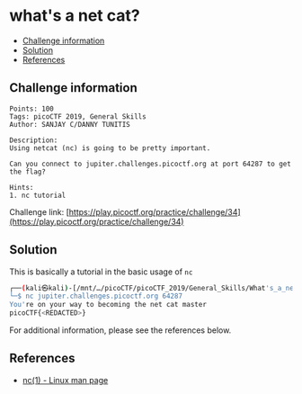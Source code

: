 # what's a net cat?

- [Challenge information](#challenge-information)
- [Solution](#solution)
- [References](#references)

## Challenge information
```
Points: 100
Tags: picoCTF 2019, General Skills
Author: SANJAY C/DANNY TUNITIS

Description:
Using netcat (nc) is going to be pretty important. 

Can you connect to jupiter.challenges.picoctf.org at port 64287 to get the flag?

Hints:
1. nc tutorial
```
Challenge link: [https://play.picoctf.org/practice/challenge/34](https://play.picoctf.org/practice/challenge/34)

## Solution

This is basically a tutorial in the basic usage of `nc` 
```bash
┌──(kali㉿kali)-[/mnt/…/picoCTF/picoCTF_2019/General_Skills/What's_a_net_cat]
└─$ nc jupiter.challenges.picoctf.org 64287 
You're on your way to becoming the net cat master
picoCTF{<REDACTED>}
```

For additional information, please see the references below.

## References

- [nc(1) - Linux man page](https://linux.die.net/man/1/nc)
